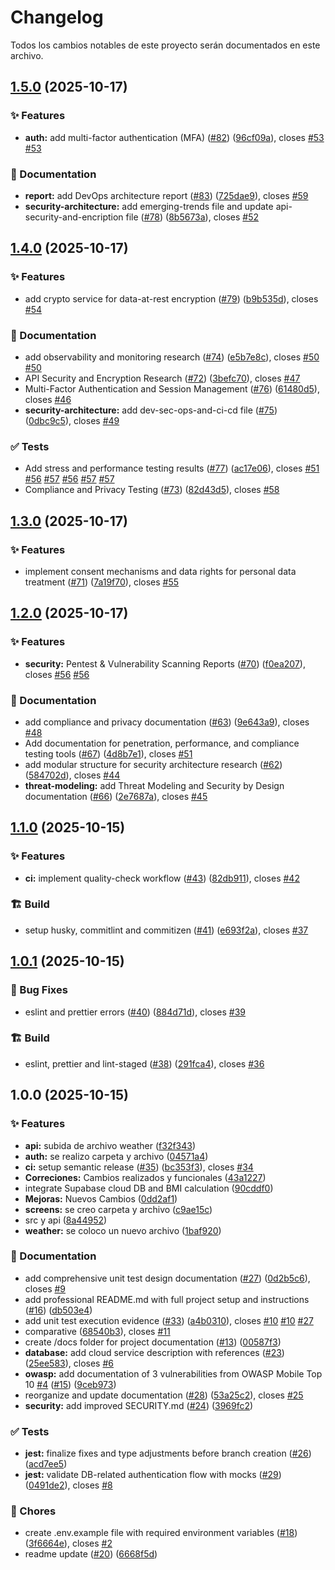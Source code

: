 # Changelog

Todos los cambios notables de este proyecto serán documentados en este archivo.

## [1.5.0](https://github.com/XMaximusYakuzaX/reservas-medicas/compare/v1.4.0...v1.5.0) (2025-10-17)

### ✨ Features

- **auth:** add multi-factor authentication (MFA) ([#82](https://github.com/XMaximusYakuzaX/reservas-medicas/issues/82)) ([96cf09a](https://github.com/XMaximusYakuzaX/reservas-medicas/commit/96cf09a208038e66bcd5f09fd059e183960b8f50)), closes [#53](https://github.com/XMaximusYakuzaX/reservas-medicas/issues/53) [#53](https://github.com/XMaximusYakuzaX/reservas-medicas/issues/53)

### 📝 Documentation

- **report:** add DevOps architecture report ([#83](https://github.com/XMaximusYakuzaX/reservas-medicas/issues/83)) ([725dae9](https://github.com/XMaximusYakuzaX/reservas-medicas/commit/725dae9ee53ca2d6ba2061b223ca8a859df19f0f)), closes [#59](https://github.com/XMaximusYakuzaX/reservas-medicas/issues/59)
- **security-architecture:** add emerging-trends file and update api-security-and-encription file ([#78](https://github.com/XMaximusYakuzaX/reservas-medicas/issues/78)) ([8b5673a](https://github.com/XMaximusYakuzaX/reservas-medicas/commit/8b5673a7bf656859fb25b5ba8e27295f2d960fd7)), closes [#52](https://github.com/XMaximusYakuzaX/reservas-medicas/issues/52)

## [1.4.0](https://github.com/XMaximusYakuzaX/reservas-medicas/compare/v1.3.0...v1.4.0) (2025-10-17)

### ✨ Features

- add crypto service for data-at-rest encryption ([#79](https://github.com/XMaximusYakuzaX/reservas-medicas/issues/79)) ([b9b535d](https://github.com/XMaximusYakuzaX/reservas-medicas/commit/b9b535d191a4c6eb733af3d358399e88d21040b0)), closes [#54](https://github.com/XMaximusYakuzaX/reservas-medicas/issues/54)

### 📝 Documentation

- add observability and monitoring research ([#74](https://github.com/XMaximusYakuzaX/reservas-medicas/issues/74)) ([e5b7e8c](https://github.com/XMaximusYakuzaX/reservas-medicas/commit/e5b7e8c7b7d9c1d75f951bc4001f9e65bf44d875)), closes [#50](https://github.com/XMaximusYakuzaX/reservas-medicas/issues/50) [#50](https://github.com/XMaximusYakuzaX/reservas-medicas/issues/50)
- API Security and Encryption Research ([#72](https://github.com/XMaximusYakuzaX/reservas-medicas/issues/72)) ([3befc70](https://github.com/XMaximusYakuzaX/reservas-medicas/commit/3befc7093f24c3e890e0fa270e28f415af003305)), closes [#47](https://github.com/XMaximusYakuzaX/reservas-medicas/issues/47)
- Multi-Factor Authentication and Session Management ([#76](https://github.com/XMaximusYakuzaX/reservas-medicas/issues/76)) ([61480d5](https://github.com/XMaximusYakuzaX/reservas-medicas/commit/61480d5d9d420f70bfbad34b33777a9532f21d67)), closes [#46](https://github.com/XMaximusYakuzaX/reservas-medicas/issues/46)
- **security-architecture:** add dev-sec-ops-and-ci-cd file ([#75](https://github.com/XMaximusYakuzaX/reservas-medicas/issues/75)) ([0dbc9c5](https://github.com/XMaximusYakuzaX/reservas-medicas/commit/0dbc9c5147b9ce03143ec95e0353c12f442267c9)), closes [#49](https://github.com/XMaximusYakuzaX/reservas-medicas/issues/49)

### ✅ Tests

- Add stress and performance testing results ([#77](https://github.com/XMaximusYakuzaX/reservas-medicas/issues/77)) ([ac17e06](https://github.com/XMaximusYakuzaX/reservas-medicas/commit/ac17e0627a4c2050acbe09ac255334fb414afd23)), closes [#51](https://github.com/XMaximusYakuzaX/reservas-medicas/issues/51) [#56](https://github.com/XMaximusYakuzaX/reservas-medicas/issues/56) [#57](https://github.com/XMaximusYakuzaX/reservas-medicas/issues/57) [#56](https://github.com/XMaximusYakuzaX/reservas-medicas/issues/56) [#57](https://github.com/XMaximusYakuzaX/reservas-medicas/issues/57) [#57](https://github.com/XMaximusYakuzaX/reservas-medicas/issues/57)
- Compliance and Privacy Testing ([#73](https://github.com/XMaximusYakuzaX/reservas-medicas/issues/73)) ([82d43d5](https://github.com/XMaximusYakuzaX/reservas-medicas/commit/82d43d5c5e6ed5f8d1e3abee0d41836ec3515e41)), closes [#58](https://github.com/XMaximusYakuzaX/reservas-medicas/issues/58)

## [1.3.0](https://github.com/XMaximusYakuzaX/reservas-medicas/compare/v1.2.0...v1.3.0) (2025-10-17)

### ✨ Features

- implement consent mechanisms and data rights for personal data treatment ([#71](https://github.com/XMaximusYakuzaX/reservas-medicas/issues/71)) ([7a19f70](https://github.com/XMaximusYakuzaX/reservas-medicas/commit/7a19f70289ece13c1ecf3c48055e81a987a58d93)), closes [#55](https://github.com/XMaximusYakuzaX/reservas-medicas/issues/55)

## [1.2.0](https://github.com/XMaximusYakuzaX/reservas-medicas/compare/v1.1.0...v1.2.0) (2025-10-17)

### ✨ Features

- **security:** Pentest & Vulnerability Scanning Reports ([#70](https://github.com/XMaximusYakuzaX/reservas-medicas/issues/70)) ([f0ea207](https://github.com/XMaximusYakuzaX/reservas-medicas/commit/f0ea2070dbee03b28942d64678719b3ad3d4144c)), closes [#56](https://github.com/XMaximusYakuzaX/reservas-medicas/issues/56) [#56](https://github.com/XMaximusYakuzaX/reservas-medicas/issues/56)

### 📝 Documentation

- add compliance and privacy documentation ([#63](https://github.com/XMaximusYakuzaX/reservas-medicas/issues/63)) ([9e643a9](https://github.com/XMaximusYakuzaX/reservas-medicas/commit/9e643a998ad8dbd3e272ff37a27e2a0894947849)), closes [#48](https://github.com/XMaximusYakuzaX/reservas-medicas/issues/48)
- Add documentation for penetration, performance, and compliance testing tools ([#67](https://github.com/XMaximusYakuzaX/reservas-medicas/issues/67)) ([4d8b7e1](https://github.com/XMaximusYakuzaX/reservas-medicas/commit/4d8b7e18aa7de742d00b6b9983cd2666999ea68b)), closes [#51](https://github.com/XMaximusYakuzaX/reservas-medicas/issues/51)
- add modular structure for security architecture research ([#62](https://github.com/XMaximusYakuzaX/reservas-medicas/issues/62)) ([584702d](https://github.com/XMaximusYakuzaX/reservas-medicas/commit/584702d582faf452e0aa179913b1a645de61c507)), closes [#44](https://github.com/XMaximusYakuzaX/reservas-medicas/issues/44)
- **threat-modeling:** add Threat Modeling and Security by Design documentation ([#66](https://github.com/XMaximusYakuzaX/reservas-medicas/issues/66)) ([2e7687a](https://github.com/XMaximusYakuzaX/reservas-medicas/commit/2e7687aaf5b6f1fbed79d25d634c78ed3a98196d)), closes [#45](https://github.com/XMaximusYakuzaX/reservas-medicas/issues/45)

## [1.1.0](https://github.com/XMaximusYakuzaX/reservas-medicas/compare/v1.0.1...v1.1.0) (2025-10-15)

### ✨ Features

- **ci:** implement quality-check workflow ([#43](https://github.com/XMaximusYakuzaX/reservas-medicas/issues/43)) ([82db911](https://github.com/XMaximusYakuzaX/reservas-medicas/commit/82db91154613d8311b19c0ecb2fa5df44234e6e8)), closes [#42](https://github.com/XMaximusYakuzaX/reservas-medicas/issues/42)

### 🏗️ Build

- setup husky, commitlint and commitizen ([#41](https://github.com/XMaximusYakuzaX/reservas-medicas/issues/41)) ([e693f2a](https://github.com/XMaximusYakuzaX/reservas-medicas/commit/e693f2ac635a4846e1f8c0324378031eac654d38)), closes [#37](https://github.com/XMaximusYakuzaX/reservas-medicas/issues/37)

## [1.0.1](https://github.com/XMaximusYakuzaX/reservas-medicas/compare/v1.0.0...v1.0.1) (2025-10-15)

### 🐛 Bug Fixes

- eslint and prettier errors ([#40](https://github.com/XMaximusYakuzaX/reservas-medicas/issues/40)) ([884d71d](https://github.com/XMaximusYakuzaX/reservas-medicas/commit/884d71dd7f3c483f2e0e27b27887a3cdbf332530)), closes [#39](https://github.com/XMaximusYakuzaX/reservas-medicas/issues/39)

### 🏗️ Build

- eslint, prettier and lint-staged ([#38](https://github.com/XMaximusYakuzaX/reservas-medicas/issues/38)) ([291fca4](https://github.com/XMaximusYakuzaX/reservas-medicas/commit/291fca47679e44cad710ca0ff47f9f3389aedd54)), closes [#36](https://github.com/XMaximusYakuzaX/reservas-medicas/issues/36)

## 1.0.0 (2025-10-15)

### ✨ Features

- **api:** subida de archivo weather ([f32f343](https://github.com/XMaximusYakuzaX/reservas-medicas/commit/f32f343ff6ff9e8278ebee80d55b8674f51a7274))
- **auth:** se realizo carpeta y archivo ([04571a4](https://github.com/XMaximusYakuzaX/reservas-medicas/commit/04571a432a00627e743108a9f202b076f6875bfb))
- **ci:** setup semantic release ([#35](https://github.com/XMaximusYakuzaX/reservas-medicas/issues/35)) ([bc353f3](https://github.com/XMaximusYakuzaX/reservas-medicas/commit/bc353f3ef0e690c66db08a8cd3104692d69502e7)), closes [#34](https://github.com/XMaximusYakuzaX/reservas-medicas/issues/34)
- **Correciones:** Cambios realizados y funcionales ([43a1227](https://github.com/XMaximusYakuzaX/reservas-medicas/commit/43a1227ff8d656ee7192ba5c94f41c25f839a75f))
- integrate Supabase cloud DB and BMI calculation ([90cddf0](https://github.com/XMaximusYakuzaX/reservas-medicas/commit/90cddf064009ed7a8c8441acf8294cf2d2eb7eec))
- **Mejoras:** Nuevos Cambios ([0dd2af1](https://github.com/XMaximusYakuzaX/reservas-medicas/commit/0dd2af17d71d812d6bf928c1830a79a70cebd51d))
- **screens:** se creo carpeta y archivo ([c9ae15c](https://github.com/XMaximusYakuzaX/reservas-medicas/commit/c9ae15ccfba90f723fe4d727a054748118d94a4a))
- src y api ([8a44952](https://github.com/XMaximusYakuzaX/reservas-medicas/commit/8a44952a2cd289f3486cd6837323af965a19999f))
- **weather:** se coloco un nuevo archivo ([1baf920](https://github.com/XMaximusYakuzaX/reservas-medicas/commit/1baf920cf20a29649ffba98d13acbd7ac1870841))

### 📝 Documentation

- add comprehensive unit test design documentation ([#27](https://github.com/XMaximusYakuzaX/reservas-medicas/issues/27)) ([0d2b5c6](https://github.com/XMaximusYakuzaX/reservas-medicas/commit/0d2b5c644cfa9643c1adfebd383f2ea5ac069621)), closes [#9](https://github.com/XMaximusYakuzaX/reservas-medicas/issues/9)
- add professional README.md with full project setup and instructions ([#16](https://github.com/XMaximusYakuzaX/reservas-medicas/issues/16)) ([db503e4](https://github.com/XMaximusYakuzaX/reservas-medicas/commit/db503e4e4db5abda50f90b0faa2f865b8cf7d2ee))
- add unit test execution evidence ([#33](https://github.com/XMaximusYakuzaX/reservas-medicas/issues/33)) ([a4b0310](https://github.com/XMaximusYakuzaX/reservas-medicas/commit/a4b0310fd92809a8a419aa7b83e8feadff8d2ccf)), closes [#10](https://github.com/XMaximusYakuzaX/reservas-medicas/issues/10) [#10](https://github.com/XMaximusYakuzaX/reservas-medicas/issues/10) [#27](https://github.com/XMaximusYakuzaX/reservas-medicas/issues/27)
- comparative ([68540b3](https://github.com/XMaximusYakuzaX/reservas-medicas/commit/68540b36d82d16163a68506a8833c36aadaaf9a6)), closes [#11](https://github.com/XMaximusYakuzaX/reservas-medicas/issues/11)
- create /docs folder for project documentation ([#13](https://github.com/XMaximusYakuzaX/reservas-medicas/issues/13)) ([00587f3](https://github.com/XMaximusYakuzaX/reservas-medicas/commit/00587f3fb0180098f4b3c2cc213872374a61efa8))
- **database:** add cloud service description with references ([#23](https://github.com/XMaximusYakuzaX/reservas-medicas/issues/23)) ([25ee583](https://github.com/XMaximusYakuzaX/reservas-medicas/commit/25ee58396c9473a79ff908f821ebaaeb0c6ec59b)), closes [#6](https://github.com/XMaximusYakuzaX/reservas-medicas/issues/6)
- **owasp:** add documentation of 3 vulnerabilities from OWASP Mobile Top 10 [#4](https://github.com/XMaximusYakuzaX/reservas-medicas/issues/4) ([#15](https://github.com/XMaximusYakuzaX/reservas-medicas/issues/15)) ([9ceb973](https://github.com/XMaximusYakuzaX/reservas-medicas/commit/9ceb9735ad3ee3e666d2d1d94c4c00f6dbd830dc))
- reorganize and update documentation ([#28](https://github.com/XMaximusYakuzaX/reservas-medicas/issues/28)) ([53a25c2](https://github.com/XMaximusYakuzaX/reservas-medicas/commit/53a25c26671010c4d54245d64e6fab2e9210055f)), closes [#25](https://github.com/XMaximusYakuzaX/reservas-medicas/issues/25)
- **security:** add improved SECURITY.md ([#24](https://github.com/XMaximusYakuzaX/reservas-medicas/issues/24)) ([3969fc2](https://github.com/XMaximusYakuzaX/reservas-medicas/commit/3969fc2e7f56ab538ba5483281814dccef6bb883))

### ✅ Tests

- **jest:** finalize fixes and type adjustments before branch creation ([#26](https://github.com/XMaximusYakuzaX/reservas-medicas/issues/26)) ([acd7ee5](https://github.com/XMaximusYakuzaX/reservas-medicas/commit/acd7ee5ba6e59df9f782ec0dc5ac931988bd77b7))
- **jest:** validate DB-related authentication flow with mocks ([#29](https://github.com/XMaximusYakuzaX/reservas-medicas/issues/29)) ([0491de2](https://github.com/XMaximusYakuzaX/reservas-medicas/commit/0491de234a8d6be83468f07e9f00a32fcdb6cdfb)), closes [#8](https://github.com/XMaximusYakuzaX/reservas-medicas/issues/8)

### 🔧 Chores

- create .env.example file with required environment variables ([#18](https://github.com/XMaximusYakuzaX/reservas-medicas/issues/18)) ([3f6664e](https://github.com/XMaximusYakuzaX/reservas-medicas/commit/3f6664e26d6e674d71093e22ce556e44e15c7aef)), closes [#2](https://github.com/XMaximusYakuzaX/reservas-medicas/issues/2)
- readme update ([#20](https://github.com/XMaximusYakuzaX/reservas-medicas/issues/20)) ([6668f5d](https://github.com/XMaximusYakuzaX/reservas-medicas/commit/6668f5d07f4e356b7eb9a56dab5a112cb21e2d7a))
